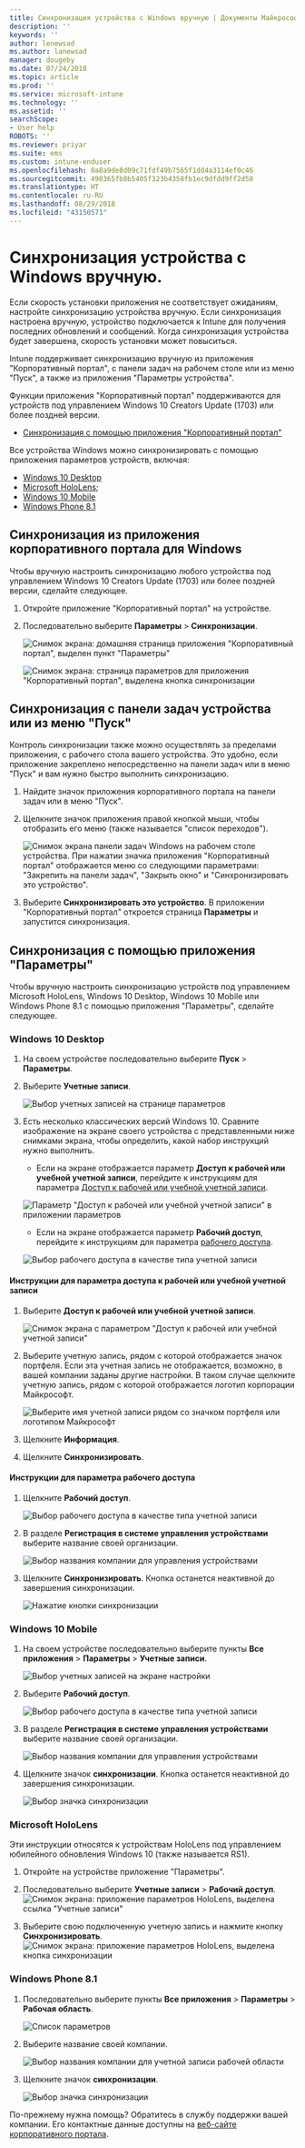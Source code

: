 ```yaml
---
title: Синхронизация устройства с Windows вручную | Документы Майкрософт
description: ''
keywords: ''
author: lenewsad
ms.author: lanewsad
manager: dougeby
ms.date: 07/24/2018
ms.topic: article
ms.prod: ''
ms.service: microsoft-intune
ms.technology: ''
ms.assetid: ''
searchScope:
- User help
ROBOTS: ''
ms.reviewer: priyar
ms.suite: ems
ms.custom: intune-enduser
ms.openlocfilehash: 0a8a9de8d09c71fdf49b7565f1dd4a3114ef0c46
ms.sourcegitcommit: 490365fb8b5405f323b4358fb1ec9dfdd9ff2d58
ms.translationtype: HT
ms.contentlocale: ru-RU
ms.lasthandoff: 08/29/2018
ms.locfileid: "43150571"
---
```

# <a name="sync-your-windows-device-manually"></a>Синхронизация устройства с Windows вручную.

Если скорость установки приложения не соответствует ожиданиям, настройте синхронизацию устройства вручную. Если синхронизация настроена вручную, устройство подключается к Intune для получения последних обновлений и сообщений. Когда синхронизация устройства будет завершена, скорость установки может повыситься.

Intune поддерживает синхронизацию вручную из приложения "Корпоративный портал", с панели задач на рабочем столе или из меню "Пуск", а также из приложения "Параметры устройства". 

Функции приложения "Корпоративный портал" поддерживаются для устройств под управлением Windows 10 Creators Update (1703) или более поздней версии. 
* [Синхронизация с помощью приложения "Корпоративный портал"](#Sync-from-Company-Portal-app-for-Windows)  

Все устройства Windows можно синхронизировать с помощью приложения параметров устройств, включая:

* [Windows 10 Desktop](#windows-10-desktop)  
* [Microsoft HoloLens](#microsoft-hololens);   
* [Windows 10 Mobile](#windows-10-mobile)  
* [Windows Phone 8.1](#windows-phone-81)    

## <a name="sync-directly-from-company-portal-app-for-windows"></a>Синхронизация из приложения корпоративного портала для Windows
Чтобы вручную настроить синхронизацию любого устройства под управлением Windows 10 Creators Update (1703) или более поздней версии, сделайте следующее.

1.  Откройте приложение "Корпоративный портал" на устройстве.

2.  Последовательно выберите **Параметры** > **Синхронизации**.

    ![Снимок экрана: домашняя страница приложения "Корпоративный портал", выделен пункт "Параметры"](./media/RS1_homePage_settings_04.png)  
    
    ![Снимок экрана: страница параметров для приложения "Корпоративный портал", выделена кнопка синхронизации](./media/RS1_settingspage_sync05.png)  

## <a name="sync-from-device-taskbar-or-start-menu"></a>Синхронизация с панели задач устройства или из меню "Пуск"   

Контроль синхронизации также можно осуществлять за пределами приложения, с рабочего стола вашего устройства. Это удобно, если приложение закреплено непосредственно на панели задач или в меню "Пуск" и вам нужно быстро выполнить синхронизацию.  

1. Найдите значок приложения корпоративного портала на панели задач или в меню "Пуск".  
2. Щелкните значок приложения правой кнопкой мыши, чтобы отобразить его меню (также называется "список переходов").  

    ![Снимок экрана панели задач Windows на рабочем столе устройства. При нажатии значка приложения "Корпоративный портал" отображается меню со следующими параметрами: "Закрепить на панели задач", "Закрыть окно" и "Синхронизировать это устройство".](./media/sync-device-from-start-menu-1807.png)  

3. Выберите **Синхронизировать это устройство**. В приложении "Корпоративный портал" откроется страница **Параметры** и запустится синхронизация.  

## <a name="sync-from-settings-app"></a>Синхронизация с помощью приложения "Параметры" 
Чтобы вручную настроить синхронизацию устройств под управлением Microsoft HoloLens, Windows 10 Desktop, Windows 10 Mobile или Windows Phone 8.1 с помощью приложения "Параметры", сделайте следующее.  

### <a name="windows-10-desktop"></a>Windows 10 Desktop
1. На своем устройстве последовательно выберите **Пуск** > **Параметры**.

2. Выберите **Учетные записи**.

    ![Выбор учетных записей на странице параметров](./media/win10pc-sync-2-settings-accounts.png)  

3. Есть несколько классических версий Windows 10. Сравните изображение на экране своего устройства с представленными ниже снимками экрана, чтобы определить, какой набор инструкций нужно выполнить. 

    * Если на экране отображается параметр **Доступ к рабочей или учебной учетной записи**, перейдите к инструкциям для параметра [Доступ к рабочей или учебной учетной записи](#access-work-or-school).

    ![Параметр "Доступ к рабочей или учебной учетной записи" в приложении параметров](./media/w10-enroll-rs1-connect-to-work-or-school.png)  

    * Если на экране отображается параметр **Рабочий доступ**, перейдите к инструкциям для параметра [рабочего доступа](#work-access).  

    ![Выбор рабочего доступа в качестве типа учетной записи](./media/win10pc-sync-3-work-access.png)

#### <a name="access-work-or-school-steps"></a>Инструкции для параметра доступа к рабочей или учебной учетной записи

1. Выберите **Доступ к рабочей или учебной учетной записи**.

    ![Снимок экрана с параметром "Доступ к рабочей или учебной учетной записи"](./media/w10-enroll-rs1-connect-to-work-or-school.png)  

2. Выберите учетную запись, рядом с которой отображается значок портфеля. Если эта учетная запись не отображается, возможно, в вашей компании заданы другие настройки. В таком случае щелкните учетную запись, рядом с которой отображается логотип корпорации Майкрософт.

     ![Выберите имя учетной записи рядом со значком портфеля или логотипом Майкрософт](./media/win10pc-rs1-sync-info-button.png)

3. Щелкните **Информация**. 

4. Щелкните **Синхронизировать**. 

#### <a name="work-access-steps"></a>Инструкции для параметра рабочего доступа

1.  Щелкните **Рабочий доступ**.

    ![Выбор рабочего доступа в качестве типа учетной записи](./media/win10pc-sync-3-work-access.png)

2. В разделе **Регистрация в системе управления устройствами** выберите название своей организации.

    ![Выбор названия компании для управления устройствами](./media/win10pc-sync-4-tap-com-name.png)

3. Щелкните **Синхронизировать**. Кнопка останется неактивной до завершения синхронизации.

    ![Нажатие кнопки синхронизации](./media/win10pc-sync-5-tap-sync.png)  


### <a name="windows-10-mobile"></a>Windows 10 Mobile

   1. На своем устройстве последовательно выберите пункты **Все приложения** > **Параметры** > **Учетные записи**.

       ![Выбор учетных записей на экране настройки](./media/win10m-sync-1-settings-accounts.png)

   2. Выберите **Рабочий доступ**.

       ![Выбор рабочего доступа в качестве типа учетной записи](./media/win10m-sync-2-work-access.png)

   3. В разделе **Регистрация в системе управления устройствами** выберите название своей организации.

       ![Выбор названия компании для управления устройствами](./media/win10m-sync-3-tap-comp-name.png)

   4. Щелкните значок **синхронизации**. Кнопка останется неактивной до завершения синхронизации.

       ![Выбор значка синхронизации](./media/win10m-sync-4-tap-sync.png)  
### <a name="microsoft-hololens"></a>Microsoft HoloLens  
Эти инструкции относятся к устройствам HoloLens под управлением юбилейного обновления Windows 10 (также называется RS1). 
1.  Откройте на устройстве приложение "Параметры".  

2.  Последовательно выберите **Учетные записи** > **Рабочий доступ**.  
    ![Снимок экрана: приложение параметров HoloLens, выделена ссылка "Учетные записи"](./media/RS1_holoLens_SettingsRS1_Accounts_06.png)  

3.  Выберите свою подключенную учетную запись и нажмите кнопку **Синхронизировать**. ![Снимок экрана: приложение параметров HoloLens, выделена кнопка синхронизации](./media/RS1_holoLens_SyncRS1_Sync_08.png)  

### <a name="windows-phone-81"></a>Windows Phone 8.1

1. Последовательно выберите пункты **Все приложения** > **Параметры** > **Рабочая область**.

    ![Список параметров](./media/wp81-1-sync-settings-workplace.png)

2. Выберите название своей компании.

    ![Выбор названия компании для учетной записи рабочей области](./media/wp81-2-sync-tap-compname.png)

3. Щелкните значок **синхронизации**.

    ![Выбор значка синхронизации](./media/wp81-3-sync-tap-sync-button.png)

По-прежнему нужна помощь? Обратитесь в службу поддержки вашей компании. Его контактные данные доступны на [веб-сайте корпоративного портала](https://go.microsoft.com/fwlink/?linkid=2010980).
